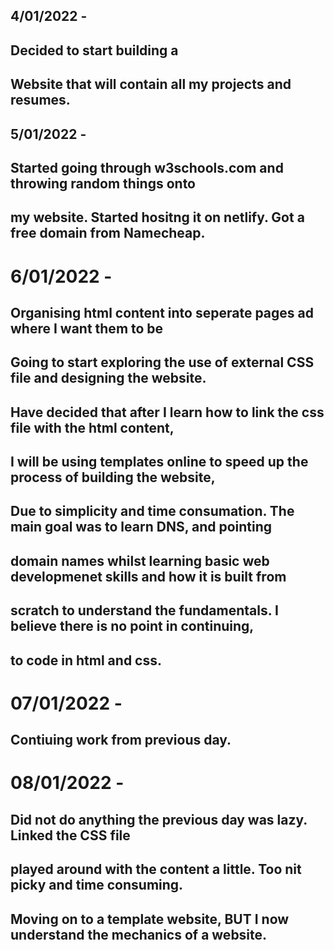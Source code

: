 

## 4/01/2022 - 
## Decided to start building a 
## Website that will contain all my projects and resumes. 

## 5/01/2022 - 
## Started going through w3schools.com and throwing random things onto 
## my website. Started hositng it on netlify. Got a free domain from Namecheap.

# 6/01/2022 - 
## Organising html content into seperate pages ad where I want them to be
## Going to start exploring the use of external CSS file and designing the website. 
## Have decided that after I learn how to link the css file with the html content,
## I will be using templates online to speed up the process of building the website,
## Due to simplicity and time consumation. The main goal was to learn DNS, and pointing
## domain names whilst learning basic web developmenet skills and how it is built from 
## scratch to understand the fundamentals. I believe there is no point in continuing,
## to code in html and css.

# 07/01/2022 - 
## Contiuing work from previous day.

# 08/01/2022 - 
## Did not do anything the previous day was lazy. Linked the CSS file
## played around with the content a little. Too nit picky and time consuming. 
## Moving on to a template website, BUT I now understand the mechanics of a website.
